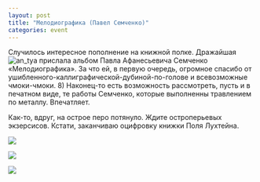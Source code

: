 ```yaml
---
layout: post
title: "Мелодиографика (Павел Семченко)"
categories: event
---
```

Случилось интересное пополнение на книжной полке. Дражайшая ![an_tya]() прислала альбом Павла Афанесьевича Семченко «Мелодиографика». За что ей, в первую очередь, огромное спасибо от ушибленного-каллиграфической-дубиной-по-голове и всевозможные чмоки-чмоки. 8) Наконец-то есть возможность рассмотреть, пусть и в печатном виде, те работы Семченко, которые выполненны травлением по металлу. Впечатляет.

Как-то, вдруг, на острое перо потянуло. Ждите остроперьевых экзерсисов. Кстати, заканчиваю оцифровку книжки Поля Лухтейна.

![](https://pics.livejournal.com/quillcraft/pic/000haw40)

![](https://pics.livejournal.com/quillcraft/pic/000hea8c)

![](https://pics.livejournal.com/quillcraft/pic/000hf2g2)